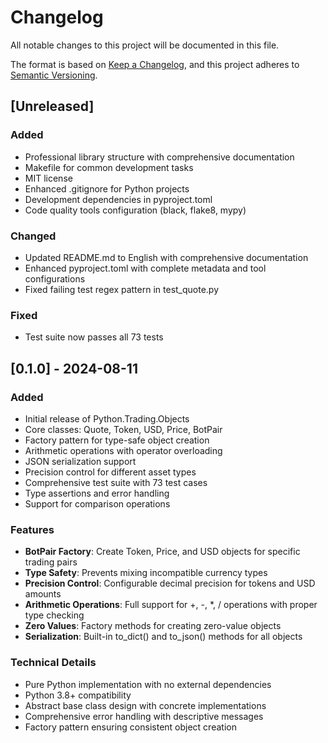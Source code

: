 # Changelog

All notable changes to this project will be documented in this file.

The format is based on [Keep a Changelog](https://keepachangelog.com/en/1.0.0/),
and this project adheres to [Semantic Versioning](https://semver.org/spec/v2.0.0.html).

## [Unreleased]

### Added
- Professional library structure with comprehensive documentation
- Makefile for common development tasks
- MIT license
- Enhanced .gitignore for Python projects
- Development dependencies in pyproject.toml
- Code quality tools configuration (black, flake8, mypy)

### Changed
- Updated README.md to English with comprehensive documentation
- Enhanced pyproject.toml with complete metadata and tool configurations
- Fixed failing test regex pattern in test_quote.py

### Fixed
- Test suite now passes all 73 tests

## [0.1.0] - 2024-08-11

### Added
- Initial release of Python.Trading.Objects
- Core classes: Quote, Token, USD, Price, BotPair
- Factory pattern for type-safe object creation
- Arithmetic operations with operator overloading
- JSON serialization support
- Precision control for different asset types
- Comprehensive test suite with 73 test cases
- Type assertions and error handling
- Support for comparison operations

### Features
- **BotPair Factory**: Create Token, Price, and USD objects for specific trading pairs
- **Type Safety**: Prevents mixing incompatible currency types
- **Precision Control**: Configurable decimal precision for tokens and USD amounts
- **Arithmetic Operations**: Full support for +, -, *, / operations with proper type checking
- **Zero Values**: Factory methods for creating zero-value objects
- **Serialization**: Built-in to_dict() and to_json() methods for all objects

### Technical Details
- Pure Python implementation with no external dependencies
- Python 3.8+ compatibility
- Abstract base class design with concrete implementations
- Comprehensive error handling with descriptive messages
- Factory pattern ensuring consistent object creation